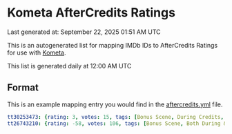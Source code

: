# Kometa AfterCredits Ratings

Last generated at: September 22, 2025 01:51 AM UTC

This is an autogenerated list for mapping IMDb IDs to AfterCredits Ratings for use with [Kometa](https://github.com/Kometa-Team/Kometa).

This list is generated daily at 12:00 AM UTC 

## Format

This is an example mapping entry you would find in the [aftercredits.yml](https://raw.githubusercontent.com/Kometa-Team/AfterCredits/master/aftercredits.yml) file.

```yml
tt30253473: {rating: 3, votes: 15, tags: [Bonus Scene, During Credits, Now Showing, Stingers]}
tt26743210: {rating: -58, votes: 106, tags: [Bonus Scene, Both During & After Credits, Now Showing, Still Images, Stingers]}
```